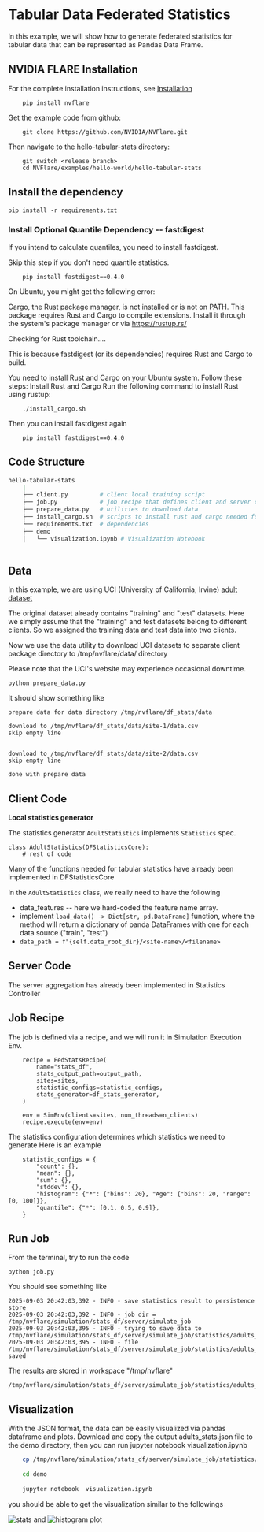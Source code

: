 # Tabular Data Federated Statistics 

In this example, we will show how to generate federated statistics for tabular data that can be represented as Pandas Data Frame.


## NVIDIA FLARE Installation
For the complete installation instructions, see [Installation](https://nvflare.readthedocs.io/en/main/installation.html)

```
    pip install nvflare

```

Get the example code from github:

```
    git clone https://github.com/NVIDIA/NVFlare.git
```

Then navigate to the hello-tabular-stats directory:

```
    git switch <release branch>
    cd NVFlare/examples/hello-world/hello-tabular-stats
```

## Install the dependency

```
pip install -r requirements.txt
```


### Install Optional Quantile Dependency -- fastdigest

If you intend to calculate quantiles, you need to install fastdigest. 

Skip this step if you don't need quantile statistics. 

```
    pip install fastdigest==0.4.0
```

On Ubuntu, you might get the following error:

  Cargo, the Rust package manager, is not installed or is not on PATH.
  This package requires Rust and Cargo to compile extensions. Install it through
  the system's package manager or via https://rustup.rs/
      
  Checking for Rust toolchain....

This is because fastdigest (or its dependencies) requires Rust and Cargo to build. 

You need to install Rust and Cargo on your Ubuntu system. Follow these steps:
Install Rust and Cargo
Run the following command to install Rust using rustup:

```
    ./install_cargo.sh
```

Then you can install fastdigest again
```
    pip install fastdigest==0.4.0
```

## Code Structure

``` bash
hello-tabular-stats
    |
    ├── client.py         # client local training script
    ├── job.py            # job recipe that defines client and server configurations
    ├── prepare_data.py   # utilities to download data
    ├── install_cargo.sh  # scripts to install rust and cargo needed for quantile dependency, only needed if you plan to install quantile dependency
    └── requirements.txt  # dependencies
    ├── demo
    │   └── visualization.ipynb # Visualization Notebook
 
```

## Data

In this example, we are using UCI (University of California, Irvine) [adult dataset](https://archive.ics.uci.edu/dataset/2/adult)

The original dataset already contains "training" and "test" datasets. Here we simply assume that the "training" and test datasets belong to different clients.
So we assigned the training data and test data into two clients.
 
Now we use the data utility to download UCI datasets to separate client package directory to /tmp/nvflare/data/ directory

Please note that the UCI's website may experience occasional downtime.

```shell
python prepare_data.py
```
It should show something like
```
prepare data for data directory /tmp/nvflare/df_stats/data

download to /tmp/nvflare/df_stats/data/site-1/data.csv
skip empty line


download to /tmp/nvflare/df_stats/data/site-2/data.csv
skip empty line

done with prepare data
```

## Client Code

**Local statistics generator**

The statistics generator `AdultStatistics` implements `Statistics` spec.

```
class AdultStatistics(DFStatisticsCore):
    # rest of code 
```
Many of the functions needed for tabular statistics have already been implemented in DFStatisticsCore

In the `AdultStatistics` class, we really need to have the following
* data_features -- here we hard-coded the feature name array. 
* implement `load_data() -> Dict[str, pd.DataFrame]` function, where 
  the method will return a dictionary of panda DataFrames with one for each data source ("train", "test")
* `data_path = f"{self.data_root_dir}/<site-name>/<filename>`

## Server Code
The server aggregation has already been implemented in Statistics Controller

## Job Recipe

The job is defined via a recipe, and we will run it in Simulation Execution Env.

```
    recipe = FedStatsRecipe(
        name="stats_df",
        stats_output_path=output_path,
        sites=sites,
        statistic_configs=statistic_configs,
        stats_generator=df_stats_generator,
    )

    env = SimEnv(clients=sites, num_threads=n_clients)
    recipe.execute(env=env)

```

The statistics configuration determines which statistics we need to generate
Here is an example
```
    statistic_configs = {
        "count": {},
        "mean": {},
        "sum": {},
        "stddev": {},
        "histogram": {"*": {"bins": 20}, "Age": {"bins": 20, "range": [0, 100]}},
        "quantile": {"*": [0.1, 0.5, 0.9]},
    }
```

## Run Job
From the terminal, try to run the code
 
```
python job.py
```

You should see something like

```
2025-09-03 20:42:03,392 - INFO - save statistics result to persistence store
2025-09-03 20:42:03,392 - INFO - job dir = /tmp/nvflare/simulation/stats_df/server/simulate_job
2025-09-03 20:42:03,395 - INFO - trying to save data to /tmp/nvflare/simulation/stats_df/server/simulate_job/statistics/adults_stats.json
2025-09-03 20:42:03,395 - INFO - file /tmp/nvflare/simulation/stats_df/server/simulate_job/statistics/adults_stats.json saved

```
The results are stored in workspace "/tmp/nvflare"
```
/tmp/nvflare/simulation/stats_df/server/simulate_job/statistics/adults_stats.json
```

## Visualization
   With the JSON format, the data can be easily visualized via pandas dataframe and plots. 
   Download and copy the output adults_stats.json file to the demo directory, then you can run jupyter notebook visualization.ipynb 



```bash
    cp /tmp/nvflare/simulation/stats_df/server/simulate_job/statistics/adults_stats.json demo/.
    
    cd demo
    
    jupyter notebook  visualization.ipynb
```
you should be able to get the visualization similar to the followings

![stats](demo/stats_df.png) and ![histogram plot](demo/hist_plot.png)
